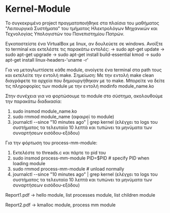 # Kernel-Module

Το συγκεκριμένο project πραγματοποιήθηκε στα πλαίσια του μαθήματος "Λειτουργικά Συστήματα" του τμήματος Ηλεκτρολόγων Μηχανικών και Τεχνολογίας Υπολογιστών του Πανεπιστημίου Πατρών.

Εγκαταστείστε ένα VirtualBox με linux, αν δουλεύετε σε windows.
Ανοίξτε το terminal και εκτελέστε τις παρακάτω εντολές:
-> sudo apt-get update
-> sudo apt-get upgrade
-> sudo apt-get install build-essential kmod
-> sudo apt-get install linux-headers-'uname -r'

Για να μεταγλωττίσετε κάθε module, ανοίγετε ένα terminal στα path τους και εκτελείτε την εντολή make.
Σημείωση: Με την εντολή make clean διαγράφετε τα αρχεία που δημιουργήθηκαν με το make.
Μπορείτε να δείτε τις πληροφορίες των module με την εντολή modinfo module_name.ko

Στην συνέχεια για να φορτώσουμε το module στο σύστημα, ακολουθούμε την παρακάτω διαδικασία:
1) sudo insmod module_name.ko
2) sudo rmmod module_name (αφαιρεί το module)
3) journalctl --since "10 minutes ago" | grep kernel (ελέγχει τα logs του συστήματος τα τελευταία 10 λεπτά και τυπώνει τα μηνύματα των συναρτήσεων εισόδου-εξόδου)

Για την φόρτωση του process-mm-module:
1) Εκτελέστε το threads.c και πάρτε το pid του 
2) sudo insmod process-mm-module PID=$PID # specify PID when loading module 
3) sudo rmmod process-mm-module # unload normally 
4) journalctl --since "10 minutes ago" | grep kernel (ελέγχει τα logs του συστήματος τα τελευταία 10 λεπτά και τυπώνει τα μηνύματα των συναρτήσεων εισόδου-εξόδου) 

Report1.pdf -> hello module, list processes module, list children module

Report2.pdf -> kmalloc module, process mm module 
